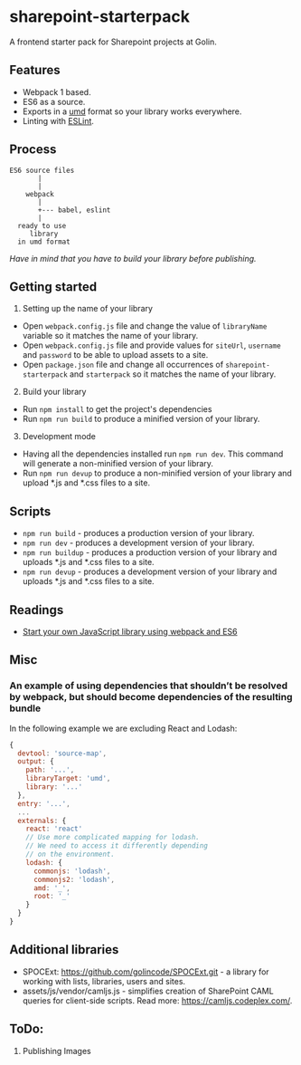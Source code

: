 # sharepoint-starterpack
A frontend starter pack for Sharepoint projects at Golin. 

## Features

* Webpack 1 based.
* ES6 as a source.
* Exports in a [umd](https://github.com/umdjs/umd) format so your library works everywhere.
* Linting with [ESLint](http://eslint.org/).

## Process

```
ES6 source files
       |
       |
    webpack
       |
       +--- babel, eslint
       |
  ready to use
     library
  in umd format
```
*Have in mind that you have to build your library before publishing.*

## Getting started

1. Setting up the name of your library
  * Open `webpack.config.js` file and change the value of `libraryName` variable so it matches the name of your library.
  * Open `webpack.config.js` file and provide values for `siteUrl`, `username` and `password` to be able to upload assets to a site.
  * Open `package.json` file and change all occurrences of `sharepoint-starterpack` and `starterpack` so it matches the name of your library.
2. Build your library
  * Run `npm install` to get the project's dependencies
  * Run `npm run build` to produce a minified version of your library.
3. Development mode
  * Having all the dependencies installed run `npm run dev`. This command will generate a non-minified version of your library.
  * Run `npm run devup` to produce a non-minified version of your library and upload *.js and *.css files to a site.

## Scripts

* `npm run build` - produces a production version of your library.
* `npm run dev` - produces a development version of your library.
* `npm run buildup` - produces a production version of your library and uploads *.js and *.css files to a site.
* `npm run devup` - produces a development version of your library and uploads *.js and *.css files to a site.

## Readings

* [Start your own JavaScript library using webpack and ES6](http://krasimirtsonev.com/blog/article/javascript-library-starter-using-webpack-es6)

## Misc

### An example of using dependencies that shouldn’t be resolved by webpack, but should become dependencies of the resulting bundle

In the following example we are excluding React and Lodash:

```js
{
  devtool: 'source-map',
  output: {
    path: '...',
    libraryTarget: 'umd',
    library: '...'
  },
  entry: '...',
  ...
  externals: {
    react: 'react'
    // Use more complicated mapping for lodash.
    // We need to access it differently depending
    // on the environment.
    lodash: {
      commonjs: 'lodash',
      commonjs2: 'lodash',
      amd: '_',
      root: '_'
    }
  }
}
```
## Additional libraries

* SPOCExt: https://github.com/golincode/SPOCExt.git - a library for working with lists, libraries, users and sites.
* assets/js/vendor/camljs.js - simplifies creation of SharePoint CAML queries for client-side scripts. Read more: https://camljs.codeplex.com/.

## ToDo:

1. Publishing Images
